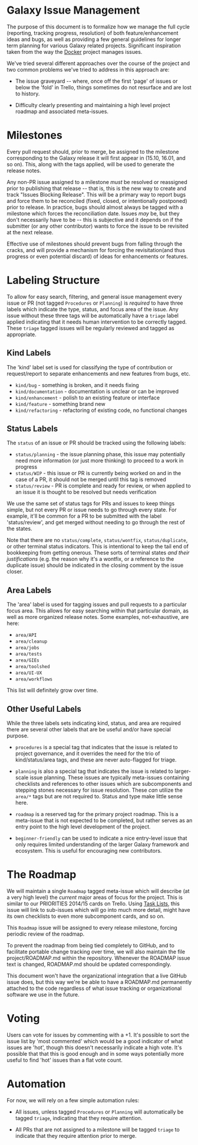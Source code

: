 Galaxy Issue Management
=======================

The purpose of this document is to formalize how we manage the full cycle
(reporting, tracking progress, resolution) of both feature/enhancement ideas
and bugs, as well as providing a few general guidelines for longer term
planning for various Galaxy related projects.  Significant inspiration taken
from the way the [Docker](https://github.com/docker/docker) project manages
issues.

We've tried several different approaches over the course of the project and two
common problems we've tried to address in this approach are:

* The issue graveyard -- where, once off the first 'page' of issues or below
  the 'fold' in Trello, things sometimes do not resurface and are lost to
  history.

* Difficulty clearly presenting and maintaining a high level project roadmap
  and associated meta-issues.


Milestones
==========

Every pull request should, prior to merge, be assigned to the milestone
corresponding to the Galaxy release it will first appear in (15.10, 16.01, and
so on).  This, along with the tags applied, will be used to generate the
release notes.

Any non-PR issue assigned to a milestone *must* be resolved or reassigned prior
to publishing that release -- that is, this is the new way to create and track
"Issues Blocking Release".  This will be a primary way to report bugs and force
them to be reconciled (fixed, closed, or intentionally postponed) prior to
release.  In practice, bugs should almost always be tagged with a milestone
which forces the reconciliation date.  Issues *may* be, but they don't
necessarily have to be -- this is subjective and it depends on if the submitter
(or any other contributor) wants to force the issue to be revisited at the next
release.

Effective use of milestones should prevent bugs from falling through the
cracks, and will provide a mechanism for forcing the revisitation(and thus
progress or even potential discard) of ideas for enhancements or features.


Labeling Structure
==================

To allow for easy search, filtering, and general issue management every issue
or PR (not tagged `Procedures` or `Planning`) is *required* to have three
labels which indicate the type, status, and focus area of the issue.  Any issue
without these three tags will be automatically have a `triage` label applied
indicating that it needs human intervention to be correctly tagged.  These
`triage` tagged issues will be regularly reviewed and tagged as appropriate.

Kind Labels
-----------

The 'kind' label set is used for classifying the type of contribution or
request/report to separate enhancements and new features from bugs, etc.

* `kind/bug` - something is broken, and it needs fixing
* `kind/documentation` - documentation is unclear or can be improved
* `kind/enhancement` - polish to an existing feature or interface
* `kind/feature` - something brand new
* `kind/refactoring` - refactoring of existing code, no functional changes

Status Labels
-------------

The `status` of an issue or PR should be tracked using the following labels:

* `status/planning` - the issue planning phase, this issue may potentially need
  more information (or just more thinking) to proceed to a work in progress
* `status/WIP` - this issue or PR is currently being worked on and in the case
  of a PR, it should not be merged until this tag is removed
* `status/review` - PR is complete and ready for review, or when applied to an
  issue it is thought to be resolved but needs verification

We use the same set of status tags for PRs and issues to keep things simple,
but not every PR or issue needs to go through every state.  For example, it'll
be common for a PR to be submitted with the label 'status/review', and get
merged without needing to go through the rest of the states.

Note that there are no `status/complete`, `status/wontfix`, `status/duplicate`,
or other terminal status indicators.  This is intentional to keep the tail end
of bookkeeping from getting onerous.  These sorts of terminal states *and their
justifications* (e.g. the reason why it's a wontfix, or a reference to the
duplicate issue) should be indicated in the closing comment by the issue
closer.


Area Labels
------------

The 'area' label is used for tagging issues and pull requests to a particular
focus area.  This allows for easy searching within that particular domain, as
well as more organized release notes.  Some examples, not-exhaustive, are here:

* `area/API`
* `area/cleanup`
* `area/jobs`
* `area/tests`
* `area/GIEs`
* `area/toolshed`
* `area/UI-UX`
* `area/workflows`

This list will definitely grow over time.

Other Useful Labels
-------------------

While the three labels sets indicating kind, status, and area are required
there are several other labels that are be useful and/or have special purpose.

* `procedures` is a special tag that indicates that the issue is related to
  project governance, and it overrides the need for the trio of
  kind/status/area tags, and these are never auto-flagged for triage.

* `planning` is also a special tag that indicates the issue is related to
  larger-scale issue planning.  These issues are typically meta-issues
  containing checklists and references to other issues which are subcomponents
  and stepping stones necessary for issue resolution.  These *can* utilize the
  `area/*` tags but are not required to.  Status and type make little sense
  here.

* `roadmap` is a reserved tag for the primary project roadmap.  This is a
  meta-issue that is not expected to be completed, but rather serves as an
  entry point to the high level development of the project.

* `beginner-friendly` can be used to indicate a nice entry-level issue that
  only requires limited understanding of the larger Galaxy framework and
  ecosystem.  This is useful for encouraging new contributors.


The Roadmap
===========

We will maintain a single `Roadmap` tagged meta-issue which will describe (at a
very high level) the *current* major areas of focus for the project.  This is
similar to our PRIORITIES 2014/15 cards on Trello.  Using [Task
Lists](https://github.com/blog/1375-task-lists-in-gfm-issues-pulls-comments),
this issue will link to sub-issues which will go into much more detail, might
have its own checklists to even more subcomponent cards, and so on.  

This `Roadmap` issue will be assigned to every release milestone, forcing
periodic review of the roadmap.

To prevent the roadmap from being tied completely to GitHub, and to facilitate
portable change tracking over time, we will also maintain the file
project/ROADMAP.md within the repository.  Whenever the ROADMAP issue text is
changed, ROADMAP.md should be updated correspondingly.

This document won't have the organizational integration that a live GitHub
issue does, but this way we're be able to have a ROADMAP.md permanently
attached to the code regardless of what issue tracking or organizational
software we use in the future.


Voting
======

Users can vote for issues by commenting with a +1.  It's possible to sort the
issue list by 'most commented' which would be a good indicator of what issues
are 'hot', though this doesn't necessarily indicate a high vote.  It's possible
that that this is good enough and in some ways potentially more useful to find
'hot' issues than a flat vote count.


Automation
==========

For now, we will rely on a few simple automation rules:

* All issues, unless tagged `Procedures` or `Planning` will automatically be
  tagged `triage`, indicating that they require attention.

* All PRs that are not assigned to a milestone will be tagged `triage` to
  indicate that they require attention prior to merge.

